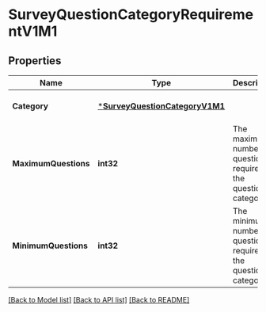 # SurveyQuestionCategoryRequirementV1M1

## Properties
Name | Type | Description | Notes
------------ | ------------- | ------------- | -------------
**Category** | [***SurveyQuestionCategoryV1M1**](SurveyQuestionCategoryV1M1.md) |  | [optional] [default to null]
**MaximumQuestions** | **int32** | The maximum number of questions required for the question category. | [optional] [default to null]
**MinimumQuestions** | **int32** | The minimum number of questions required for the question category. | [optional] [default to null]

[[Back to Model list]](../README.md#documentation-for-models) [[Back to API list]](../README.md#documentation-for-api-endpoints) [[Back to README]](../README.md)

